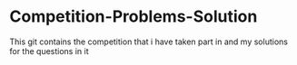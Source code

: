 # Competition-Problems-Solution
This git contains the competition that i have taken part in and my solutions for the questions in it 
